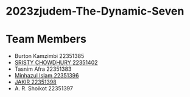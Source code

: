 # 2023zjudem-The-Dynamic-Seven

# Team Members 
* Burton Kamzimbi 22351385
* [SRISTY CHOWDHURY 22351402]( https://chowdhurysristy.github.io/my_cv/)
* Tasnim Afra 22351383
* [Minhazul Islam 22351396](https://minhazul249602.github.io/cv/)
* [JAKIR 22351398](https://jakir669.github.io/jakirs_page/)
* A. R. Shoikot 22351397

